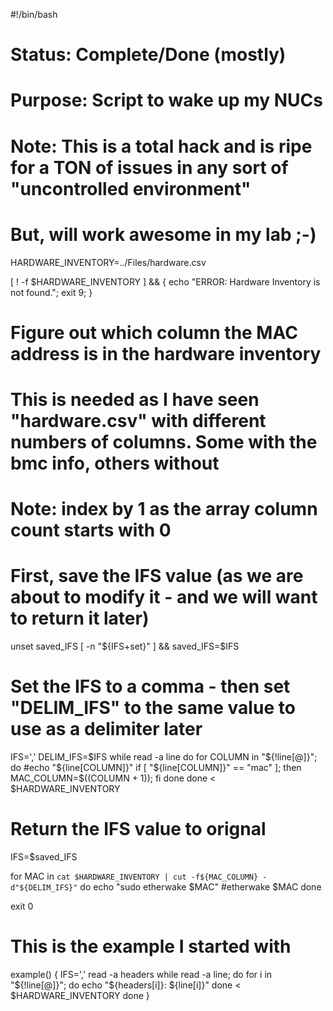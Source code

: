 #!/bin/bash 

#  Status: Complete/Done (mostly)
# Purpose: Script to wake up my NUCs
#    Note: This is a total hack and is ripe for a TON of issues in any sort of "uncontrolled environment"
#          But, will work awesome in my lab ;-)

HARDWARE_INVENTORY=../Files/hardware.csv

[ ! -f $HARDWARE_INVENTORY ] && { echo "ERROR: Hardware Inventory is not found."; exit 9; }

# Figure out which column the MAC address is in the hardware inventory
# This is needed as I have seen "hardware.csv" with different numbers of columns.  Some with the bmc info, others without
# Note: index by 1 as the array column count starts with 0

# First, save the IFS value (as we are about to modify it - and we will want to return it later)
unset saved_IFS
[ -n "${IFS+set}" ] && saved_IFS=$IFS

# Set the IFS to a comma - then set "DELIM_IFS" to the same value to use as a delimiter later
IFS=','
DELIM_IFS=$IFS
while read -a line
do
  for COLUMN in "${!line[@]}"; do
        #echo "${line[COLUMN]}"
        if [ "${line[COLUMN]}" == "mac" ]; then MAC_COLUMN=$((COLUMN + 1)); fi
  done
done < $HARDWARE_INVENTORY
# Return the IFS value to orignal
IFS=$saved_IFS

for MAC in `cat $HARDWARE_INVENTORY | cut -f${MAC_COLUMN} -d"${DELIM_IFS}"` 
do 
  echo "sudo etherwake $MAC"
  #etherwake $MAC
done

exit 0

# This is the example I started with
example() {
IFS=','
read -a headers
while read -a line; 
do
    for i in "${!line[@]}"; do
        echo "${headers[i]}: ${line[i]}"
    done < $HARDWARE_INVENTORY
done 
}

